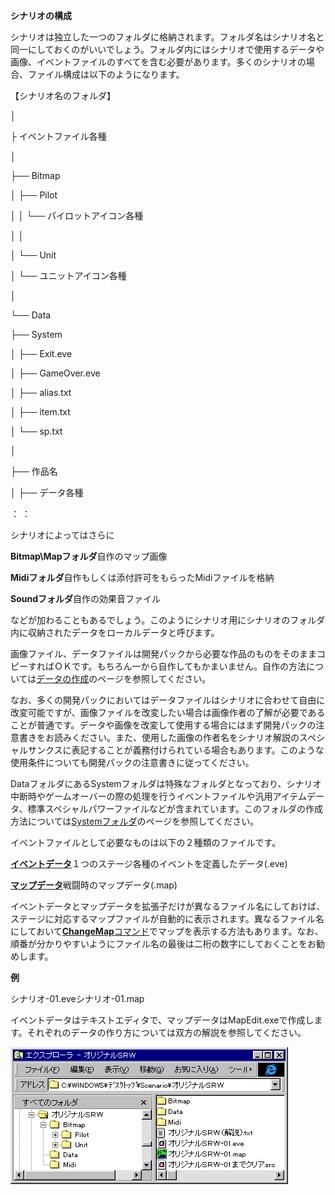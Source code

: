 **シナリオの構成**

シナリオは独立した一つのフォルダに格納されます。フォルダ名はシナリオ名と同一にしておくのがいいでしょう。フォルダ内にはシナリオで使用するデータや画像、イベントファイルのすべてを含む必要があります。多くのシナリオの場合、ファイル構成は以下のようになります。

【シナリオ名のフォルダ】

│

├ イベントファイル各種

│

├── Bitmap

│     ├── Pilot

│     │     └── パイロットアイコン各種

│     │

│     └── Unit

│            └── ユニットアイコン各種

│

└── Data

├── System

│     ├── Exit.eve

│     ├── GameOver.eve

│     ├── alias.txt

│     ├── item.txt

│     └── sp.txt

│

├── 作品名

│     ├── データ各種

：     ：

シナリオによってはさらに

**Bitmap\Mapフォルダ**自作のマップ画像

**Midiフォルダ**自作もしくは添付許可をもらったMidiファイルを格納

**Soundフォルダ**自作の効果音ファイル

などが加わることもあるでしょう。このようにシナリオ用にシナリオのフォルダ内に収納されたデータをローカルデータと呼びます。

画像ファイル、データファイルは開発パックから必要な作品のものをそのままコピーすればＯＫです。もちろん一から自作してもかまいません。自作の方法については[データの作成](データを作成する前に.md)のページを参照してください。

なお、多くの開発パックにおいてはデータファイルはシナリオに合わせて自由に改変可能ですが、画像ファイルを改変したい場合は画像作者の了解が必要であることが普通です。データや画像を改変して使用する場合にはまず開発パックの注意書きをお読みください。また、使用した画像の作者名をシナリオ解説のスペシャルサンクスに表記することが義務付けられている場合もあります。このような使用条件についても開発パックの注意書きに従ってください。

DataフォルダにあるSystemフォルダは特殊なフォルダとなっており、シナリオ中断時やゲームオーバーの際の処理を行うイベントファイルや汎用アイテムデータ、標準スペシャルパワーファイルなどが含まれています。このフォルダの作成方法については[Systemフォルダ](Systemフォルダ.md)のページを参照してください。

イベントファイルとして必要なものは以下の２種類のファイルです。

[**イベントデータ**](イベントデータ.md)１つのステージ各種のイベントを定義したデータ(.eve)

[**マップデータ**](マップデータ.md)戦闘時のマップデータ(.map)

イベントデータとマップデータを拡張子だけが異なるファイル名にしておけば、ステージに対応するマップファイルが自動的に表示されます。異なるファイル名にしておいて[**ChangeMap**コマンド](ChangeMapコマンド.md)でマップを表示する方法もあります。なお、順番が分かりやすいようにファイル名の最後は二桁の数字にしておくことをお勧めします。

**例**

シナリオ-01.eveシナリオ-01.map

イベントデータはテキストエディタで、マップデータはMapEdit.exeで作成します。それぞれのデータの作り方については双方の解説を参照してください。

![](../images/bm22.gif)
